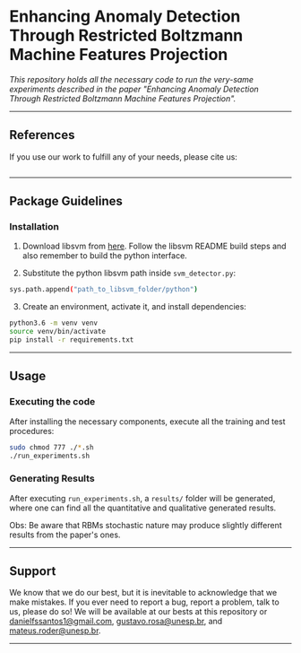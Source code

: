 # Enhancing Anomaly Detection Through Restricted Boltzmann Machine Features Projection

*This repository holds all the necessary code to run the very-same experiments described in the paper "Enhancing Anomaly Detection Through Restricted Boltzmann Machine Features Projection".*

---

## References

If you use our work to fulfill any of your needs, please cite us:

```
```

---

## Package Guidelines

### Installation

1. Download libsvm from [here](http://www.csie.ntu.edu.tw/~cjlin/cgi-bin/libsvm.cgi?+http://www.csie.ntu.edu.tw/~cjlin/libsvm). Follow the libsvm README build steps and also remember to build the python interface.

2. Substitute the python libsvm path inside `svm_detector.py`:
```bash
sys.path.append("path_to_libsvm_folder/python")
```

3. Create an environment, activate it, and install dependencies:
```bash
python3.6 -m venv venv
source venv/bin/activate
pip install -r requirements.txt
```

---

## Usage

### Executing the code

After installing the necessary components, execute all the training and test procedures:

```bash
sudo chmod 777 ./*.sh
./run_experiments.sh
```

### Generating Results

After executing `run_experiments.sh`, a `results/` folder will be generated, where one can find all the quantitative and qualitative generated results.

Obs: Be aware that RBMs stochastic nature may produce slightly different results from the paper's ones.

---

## Support

We know that we do our best, but it is inevitable to acknowledge that we make mistakes. If you ever need to report a bug, report a problem, talk to us, please do so! We will be available at our bests at this repository or danielfssantos1@gmail.com, gustavo.rosa@unesp.br, and mateus.roder@unesp.br.

---
